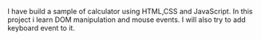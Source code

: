 I have build a sample of calculator using HTML,CSS and JavaScript. In this project i learn DOM manipulation and mouse events. I will also try to add keyboard event to it.
